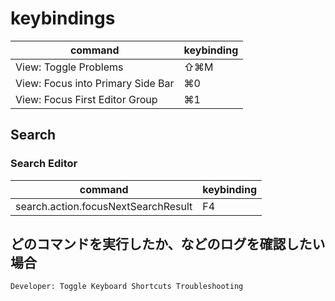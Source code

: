 # keybindings

| command                           | keybinding |
| --------------------------------- | ---------- |
| View: Toggle Problems             | ⇧⌘M        |
| View: Focus into Primary Side Bar | ⌘0         |
| View: Focus First Editor Group    | ⌘1         |

## Search

### Search Editor

| command                             | keybinding |
| ----------------------------------- | ---------- |
| search.action.focusNextSearchResult | F4         |

## どのコマンドを実行したか、などのログを確認したい場合

`Developer: Toggle Keyboard Shortcuts Troubleshooting`
